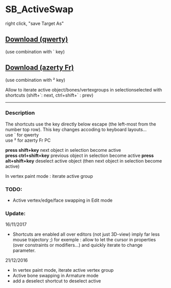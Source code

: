# SB_ActiveSwap

right click, "save Target As"
## [Download (qwerty)](https://raw.githubusercontent.com/Pullusb/SB_ActiveSwap/master/SB_Active_swap.py)
(use combination with \` key)
## [Download (azerty Fr)](https://raw.githubusercontent.com/Pullusb/SB_ActiveSwap/master/SB_Active_swap_azerty_Fr_PC.py)
(use combination with ² key)  


Allow to iterate active object/bones/vertexgroups in selectionselected with shortcuts (shift+\`: next, ctrl+shift+\` : prev)
<!--may behave unexpectedly in armature edit/pose mode -->

---

### Description

The shortcuts use the key directly below escape (the left-most from the number top row). This key changes accoding to keyboard layouts...  
use \` for qwerty  
use ² for azerty Fr PC  
  
**press shift+key**  next object in selection become active  
**press ctrl+shift+key**  previous object in selection become active
**press alt+shift+key**  deselect active object (then next object in selection become active)

In vertex paint mode : iterate active group  
  
<!--Note for french:
Shortcut are for qwerty layout (since the '\`' key is easily accessible to the left hand with modifier pressed)
You must change it in source code if you are on azerty.
Someday I'll post a version with valid shortcut for french keyboard too... But what key to take ?! -->


### TODO:
- Active vertex/edge/face swapping in Edit mode

### Update:

16/11/2017
- Shortcuts are enabled all over editors (not just 3D-view) imply far less mouse trajectory ;)
for exemple : allow to let the cursor in properties (over constraints or modifiers...) and quickly iterate to change parameter.

21/12/2016

- In vertex paint mode, iterate active vertex group
- Active bone swapping in Armature mode
- add a deselect shortcut to deselect active

